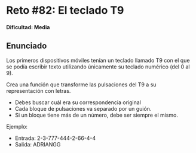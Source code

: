 # Reto #82: El teclado T9

#### Dificultad: Media

## Enunciado

Los primeros dispositivos móviles tenían un teclado llamado T9 con el que se podía escribir texto utilizando únicamente su teclado numérico (del 0 al 9).

Crea una función que transforme las pulsaciones del T9 a su representación con letras.

- Debes buscar cuál era su correspondencia original
- Cada bloque de pulsaciones va separado por un guión.
- Si un bloque tiene más de un número, debe ser siempre el mismo.

Ejemplo:

- Entrada: 2-3-777-444-2-66-4-4
- Salida: ADRIANGG
